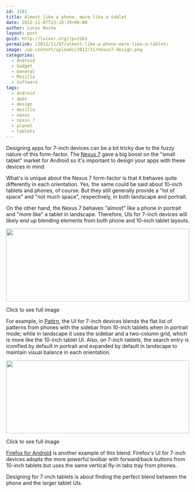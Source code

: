 ```yaml
---
id: 3161
title: Almost like a phone, more like a tablet
date: 2012-11-07T23:10:39+00:00
author: Lucas Rocha
layout: post
guid: http://lucasr.org/?p=3161
permalink: /2012/11/07/almost-like-a-phone-more-like-a-tablet/
image: /wp-content/uploads/2012/11/nexus7-design.png
categories:
  - Android
  - Gadget
  - General
  - Mozilla
  - Software
tags:
  - android
  - apps
  - design
  - mozilla
  - nexus
  - nexus 7
  - planet
  - tablets
---
```

Designing apps for 7-inch devices can be a bit tricky due to the fuzzy nature
of this form-factor. The [Nexus 7](http://lucasr.org/2012/08/01/nexus-7/) gave
a big boost on the "small tablet" market for Android so it's important to
design your apps with these devices in mind.

What's is unique about the Nexus 7 form-factor is that it behaves quite
differently in each orientation. Yes, the same could be said about 10-inch
tablets and phones, of course. But they still generally provide a "lot of
space" and "not much space", respectively, in both landscape and portrait.

On the other hand, the Nexus 7 behaves "almost" like a phone in portrait and
"more like" a tablet in landscape. Therefore, UIs for 7-inch devices will
likely end up blending elements from both phone and 10-inch tablet layouts.

<div id="attachment_3165" style="width: 510px" class="wp-caption aligncenter">
  <a href="http://lucasr.org/wp-content/uploads/2012/11/pattrn-7.png"><img class="size-full wp-image-3165   " style="border: 0px none;" src="http://lucasr.org/wp-content/uploads/2012/11/pattrn-7-thumb.png" width="500" height="199" srcset="http://lucasr.org/wp-content/uploads/2012/11/pattrn-7-thumb-300x119.png 300w, http://lucasr.org/wp-content/uploads/2012/11/pattrn-7-thumb.png 500w" sizes="(max-width: 500px) 100vw, 500px" /></a>
  <p class="wp-caption-text">
    Click to see full image
  </p>
</div>

For example, in [Pattrn](http://pattrnapp.com), the UI for 7-inch devices
blends the flat list of patterns from phones with the sidebar from 10-inch
tablets when in portrait mode; while in landscape it uses the sidebar and a
two-column grid, which is more like the 10-inch tablet UI. Also, on 7-inch
tablets, the search entry is iconified by default in portrait and expanded by
default in landscape to maintain visual balance in each orientation.

<div id="attachment_3174" style="width: 510px" class="wp-caption aligncenter">
  <a href="http://lucasr.org/wp-content/uploads/2012/11/firefox-7.png"><img class="size-full wp-image-3174 " style="border: 0px none;" src="http://lucasr.org/wp-content/uploads/2012/11/firefox-7-thumb.png" width="500" height="199" srcset="http://lucasr.org/wp-content/uploads/2012/11/firefox-7-thumb-300x119.png 300w, http://lucasr.org/wp-content/uploads/2012/11/firefox-7-thumb.png 500w" sizes="(max-width: 500px) 100vw, 500px" /></a>
  <p class="wp-caption-text">
    Click to see full image
  </p>
</div>

[Firefox for Android](http://www.mozilla.org/firefox/mobile/) is another
example of this blend. Firefox's UI for 7-inch devices adopts the more powerful
toolbar with forward/back buttons from 10-inch tablets but uses the same
vertical fly-in tabs tray from phones.

Designing for 7-inch tablets is about finding the perfect blend between the
phone and the larger tablet UIs.
